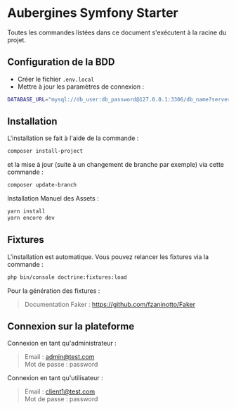 # Aubergines Symfony Starter

Toutes les commandes listées dans ce document s'exécutent à la racine du projet.

## Configuration de la BDD

- Créer le fichier `.env.local`
- Mettre à jour les paramètres de connexion : 

```bash
DATABASE_URL="mysql://db_user:db_password@127.0.0.1:3306/db_name?serverVersion=5.7"
```

## Installation

L'installation se fait à l'aide de la commande :

```bash
composer install-project
```

et la mise à jour (suite à un changement de branche par exemple) via cette commande :

```bash
composer update-branch
```

Installation Manuel des Assets :

```bash
yarn install
yarn encore dev
```

## Fixtures

L'installation est automatique.
Vous pouvez relancer les fixtures via la commande :

```bash
php bin/console doctrine:fixtures:load
```

Pour la génération des fixtures :

> Documentation Faker : https://github.com/fzaninotto/Faker

## Connexion sur la plateforme

Connexion en tant qu'administrateur :

> Email : admin@test.com \
> Mot de passe : password

Connexion en tant qu'utilisateur :

> Email : client1@test.com \
> Mot de passe : password